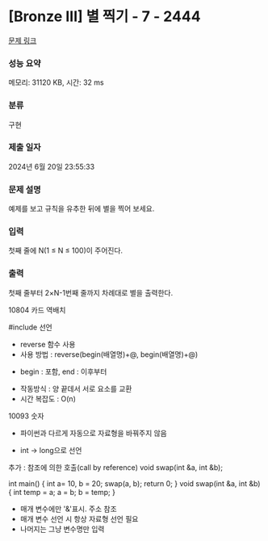 # [Bronze III] 별 찍기 - 7 - 2444 

[문제 링크](https://www.acmicpc.net/problem/2444) 

### 성능 요약

메모리: 31120 KB, 시간: 32 ms

### 분류

구현

### 제출 일자

2024년 6월 20일 23:55:33

### 문제 설명

<p>예제를 보고 규칙을 유추한 뒤에 별을 찍어 보세요.</p>

### 입력 

 <p>첫째 줄에 N(1 ≤ N ≤ 100)이 주어진다.</p>

### 출력 

 <p>첫째 줄부터 2×N-1번째 줄까지 차례대로 별을 출력한다.</p>



10804 카드 역배치

#include <algorithm> 선언
- reverse 함수 사용
- 사용 방법 : reverse(begin(배열명)+@, begin(배열명)+@)
* begin : 포함, end : 이후부터
- 작동방식 : 양 끝데서 서로 요소를 교환
- 시간 복잡도 : O(n)

10093 숫자
- 파이썬과 다르게 자동으로 자료형을 바꿔주지 않음
* int -> long으로 선언

추가 : 참조에 의한 호출(call by reference)
void swap(int &a, int &b);

int main()
{
    int a= 10, b = 20;
    swap(a, b);
    return 0;
}
void swap(int &a, int &b)
{
    int temp = a;
    a = b;
    b = temp;
}
- 매개 변수에만 '&'표시. 주소 참조
- 매개 변수 선언 시 항상 자료형 선언 필요
- 나머지는 그냥 변수명만 입력
